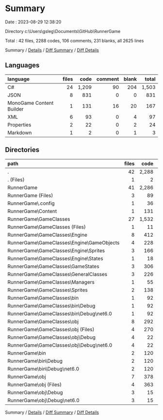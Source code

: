 # Summary

Date : 2023-08-29 12:38:20

Directory c:\\Users\\gsleg\\Documents\\GitHub\\RunnerGame

Total : 42 files,  2288 codes, 106 comments, 231 blanks, all 2625 lines

Summary / [Details](details.md) / [Diff Summary](diff.md) / [Diff Details](diff-details.md)

## Languages
| language | files | code | comment | blank | total |
| :--- | ---: | ---: | ---: | ---: | ---: |
| C# | 24 | 1,209 | 90 | 204 | 1,503 |
| JSON | 8 | 831 | 0 | 0 | 831 |
| MonoGame Content Builder | 1 | 131 | 16 | 20 | 167 |
| XML | 6 | 93 | 0 | 4 | 97 |
| Properties | 2 | 22 | 0 | 2 | 24 |
| Markdown | 1 | 2 | 0 | 1 | 3 |

## Directories
| path | files | code | comment | blank | total |
| :--- | ---: | ---: | ---: | ---: | ---: |
| . | 42 | 2,288 | 106 | 231 | 2,625 |
| . (Files) | 1 | 2 | 0 | 1 | 3 |
| RunnerGame | 41 | 2,286 | 106 | 230 | 2,622 |
| RunnerGame (Files) | 3 | 89 | 0 | 17 | 106 |
| RunnerGame\\.config | 1 | 36 | 0 | 0 | 36 |
| RunnerGame\\Content | 1 | 131 | 16 | 20 | 167 |
| RunnerGame\\GameClasses | 27 | 1,532 | 80 | 186 | 1,798 |
| RunnerGame\\GameClasses (Files) | 1 | 11 | 0 | 4 | 15 |
| RunnerGame\\GameClasses\\Engine | 8 | 412 | 6 | 64 | 482 |
| RunnerGame\\GameClasses\\Engine\\GameObjects | 4 | 228 | 6 | 44 | 278 |
| RunnerGame\\GameClasses\\Engine\\Sprites | 3 | 166 | 0 | 18 | 184 |
| RunnerGame\\GameClasses\\Engine\\States | 1 | 18 | 0 | 2 | 20 |
| RunnerGame\\GameClasses\\GameStates | 3 | 306 | 9 | 52 | 367 |
| RunnerGame\\GameClasses\\GeneralClasses | 3 | 226 | 43 | 25 | 294 |
| RunnerGame\\GameClasses\\Managers | 1 | 55 | 1 | 10 | 66 |
| RunnerGame\\GameClasses\\Sprites | 2 | 138 | 10 | 24 | 172 |
| RunnerGame\\GameClasses\\bin | 1 | 92 | 0 | 0 | 92 |
| RunnerGame\\GameClasses\\bin\\Debug | 1 | 92 | 0 | 0 | 92 |
| RunnerGame\\GameClasses\\bin\\Debug\\net6.0 | 1 | 92 | 0 | 0 | 92 |
| RunnerGame\\GameClasses\\obj | 8 | 292 | 11 | 7 | 310 |
| RunnerGame\\GameClasses\\obj (Files) | 4 | 270 | 0 | 0 | 270 |
| RunnerGame\\GameClasses\\obj\\Debug | 4 | 22 | 11 | 7 | 40 |
| RunnerGame\\GameClasses\\obj\\Debug\\net6.0 | 4 | 22 | 11 | 7 | 40 |
| RunnerGame\\bin | 2 | 120 | 0 | 0 | 120 |
| RunnerGame\\bin\\Debug | 2 | 120 | 0 | 0 | 120 |
| RunnerGame\\bin\\Debug\\net6.0 | 2 | 120 | 0 | 0 | 120 |
| RunnerGame\\obj | 7 | 378 | 10 | 7 | 395 |
| RunnerGame\\obj (Files) | 4 | 363 | 0 | 0 | 363 |
| RunnerGame\\obj\\Debug | 3 | 15 | 10 | 7 | 32 |
| RunnerGame\\obj\\Debug\\net6.0 | 3 | 15 | 10 | 7 | 32 |

Summary / [Details](details.md) / [Diff Summary](diff.md) / [Diff Details](diff-details.md)